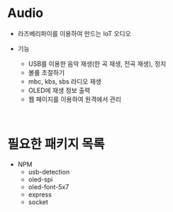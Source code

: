 # Audio

- 라즈베리파이를 이용하여 만드는 IoT 오디오

- 기능

  - USB를 이용한 음악 재생(한 곡 재생, 전곡 재생), 정지
  - 볼륨 조절하기
  - mbc, kbs, sbs 라디오 재생
  - OLED에 재생 정보 출력
  - 웹 페이지를 이용하여 원격에서 관리

  ​



# 필요한 패키지 목록

- NPM
  - usb-detection
  - oled-spi
  - oled-font-5x7
  - express
  - socket

